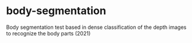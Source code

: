 # body-segmentation
Body segmentation test based in dense classification of the depth images to recognize the body parts (2021)
